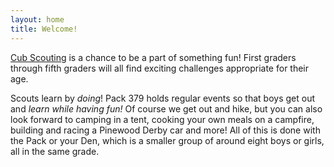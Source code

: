 ```yaml
---
layout: home
title: Welcome!
---
```

[Cub Scouting](https://www.scouting.org/programs/cub-scouts/) 
is a chance to be a part of something fun!
First graders through fifth graders will all find exciting
challenges appropriate for their age.

Scouts learn by _doing_! Pack 379 holds regular events so
that boys get out and _learn while having fun!_ Of course
we get out and hike, but you can also look forward to camping
in a tent, cooking your own meals on a campfire, building and
racing a Pinewood Derby car and more! All of this is done with
the Pack or your Den, which is a smaller group of around eight
boys or girls, all in the same grade.
